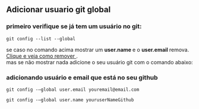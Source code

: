 ## Adicionar usuario git global
### primeiro verifique se já tem um usuário no git:
~~~
git config --list --global
~~~
se caso no comando acima mostrar um <b> user.name </b> e o <b> user.email </b> remova. <a href="remover_usuario.md"> Clique e veja como remover </a>.
<br> mas se não mostrar nada adicione o seu usuário git com o comando abaixo: 

### adicionando usuário e email que está no seu github
~~~
git config -–global user.email youremail@email.com
~~~
~~~
git config -–global user.name youruserNameGithub
~~~


